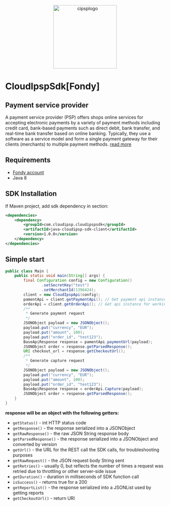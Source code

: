 <p align="center">
  <img alt="cipsplogo" width="200" height="200" src="https://avatars0.githubusercontent.com/u/15383021?s=200&v=4">
</p>

# CloudIpspSdk[Fondy]
## Payment service provider
A payment service provider (PSP) offers shops online services for accepting electronic payments by a variety of payment methods including credit card, bank-based payments such as direct debit, bank transfer, and real-time bank transfer based on online banking. Typically, they use a software as a service model and form a single payment gateway for their clients (merchants) to multiple payment methods.
[read more](https://en.wikipedia.org/wiki/Payment_service_provider)

Requirements
------------
- [Fondy account](https://portal.fondy.eu)
- Java 8


## SDK Installation

If Maven project, add sdk dependency in <dependencies> section:

```xml
<dependencies>
    <dependency>
        <groupId>com.cloudipsp.cloudipspsdk</groupId>
        <artifactId>java-cloudipsp-sdk-client</artifactId>
        <version>1.0.0</version>
    </dependency>
</dependencies>
```

## Simple start
```java
public class Main {
    public static void main(String[] args) {
        final Configuration config = new Configuration()
                .setSecretKey("test")
                .setMerchantId(1396424);
        client = new CloudIpspApi(config);
        pamentApi = client.getPaymentApi(); // Get payment api instance
        orderApi = client.getOrderApi(); // Get api instance for working with orders
        /**
         * Generate payment request
         */
        JSONObject payload = new JSONObject();
        payload.put("currency", "EUR");
        payload.put("amount", 100);
        payload.put("order_id", "test123");
        BaseApiResponse response = pamentApi.paymentUrl(payload);
        JSONObject order = response.getParsedResponse();
        URI checkout_url = response.getCheckoutUrl();
        /**
         * Generate capture request
         */
        JSONObject payload = new JSONObject();
        payload.put("currency", "EUR");
        payload.put("amount", 100);
        payload.put("order_id", "test123");
        BaseApiResponse response = orderApi.Capture(payload);
        JSONObject order = response.getParsedResponse();
    }
}
```
**response will be an object with the following getters:**

* `getStatus()` - int HTTP status code
* `getResponse()` - the response serialized into a JSONObject
* `getRawResponse()` - the raw JSON String response body
* `getParsedResponse()` - the response serialized into a JSONObject and converted by version
* `getUrl()` - the URL for the REST call the SDK calls, for troubleshooting purposes
* `getRawRequest()` - the JSON request body String sent
* `getRetries()` - usually 0, but reflects the number of times a request was retried due to throttling or other server-side issue
* `getDuration()` - duration in milliseconds of SDK function call
* `isSuccess()` - returns true for a 200
* `getReportList()` - the response serialized into a JSONList used by getting reports
* `getCheckoutUrl()` - return URI